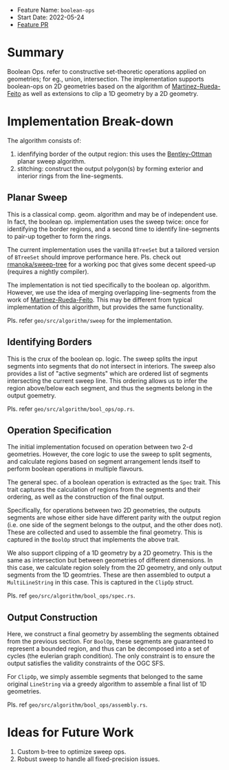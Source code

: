 - Feature Name: `boolean-ops`
- Start Date: 2022-05-24
- [Feature PR]

# Summary

Boolean Ops. refer to constructive set-theoretic operations applied on
geometries; for eg., union, intersection. The implementation supports
boolean-ops on 2D geometries based on the algorithm of
[Martinez-Rueda-Feito] as well as extensions to clip a 1D geometry by a 2D
geometry.

# Implementation Break-down

The algorithm consists of:

1. idenfifying border of the output region: this uses the [Bentley-Ottman]
   planar sweep algorithm.
1. stitching: construct the output polygon(s) by forming exterior and
   interior rings from the line-segments.

## Planar Sweep

This is a classical comp. geom. algorithm and may be of independent use. In
fact, the boolean op. implementation uses the sweep twice: once for
identifying the border regions, and a second time to identify line-segments
to pair-up together to form the rings.

The current implementation uses the vanilla `BTreeSet` but a tailored
version of `BTreeSet` should improve performance here. Pls. check out
[rmanoka/sweep-tree] for a working poc that gives some decent speed-up
(requires a nightly compiler).

The implementation is not tied specifically to the boolean op. algorithm.
However, we use the idea of merging overlapping line-segments from the work
of [Martinez-Rueda-Feito]. This may be different from typical
implementation of this algorithm, but provides the same functionality.

Pls. refer `geo/src/algorithm/sweep` for the implementation.

## Identifying Borders

This is the crux of the boolean op. logic. The sweep splits the input
segments into segments that do not intersect in interiors. The sweep also
provides a list of "active segments" which are ordered list of segments
intersecting the current sweep line. This ordering allows us to infer the
region above/below each segment, and thus the segments belong in the output
goemetry.

Pls. refer `geo/src/algorithm/bool_ops/op.rs`.

## Operation Specification

The initial implementation focused on operation between two 2-d
geometries. However, the core logic to use the sweep to split segments, and
calculate regions based on segment arrangement lends itself to perform
boolean operations in multiple flavours.

The general spec. of a boolean operation is extracted as the `Spec` trait.
This trait captures the calculation of regions from the segments and their
ordering, as well as the construction of the final output.

Specifically, for operations between two 2D geometries, the outputs
segments are whose either side have different parity with the output region
(i.e. one side of the segment belongs to the output, and the other does
not). These are collected and used to assemble the final geometry. This is
captured in the `BoolOp` struct that implements the above trait.

We also support clipping of a 1D geometry by a 2D geometry. This is the
same as intersection but between geometries of different dimensions. In
this case, we calculate region solely from the 2D geometry, and only output
segments from the 1D geomtries. These are then assembled to output a
`MultiLineString` in this case.  This is captured in the `ClipOp` struct.

Pls. ref `geo/src/algorithm/bool_ops/spec.rs`.

## Output Construction

Here, we construct a final geometry by assembling the segments obtained
from the previous section. For `BoolOp`, these segments are guaranteed to
represent a bounded region, and thus can be decomposed into a set of cycles
(the eulerian graph condition). The only constraint is to ensure the
output satisfies the validity constraints of the OGC SFS.

For `ClipOp`, we simply assemble segments that belonged to the same
original `LineString` via a greedy algorithm to assemble a final list of 1D
geometries.

Pls. ref `geo/src/algorithm/bool_ops/assembly.rs`.

# Ideas for Future Work

1. Custom b-tree to optimize sweep ops.
1. Robust sweep to handle all fixed-precision issues.

[Martinez-Rueda-Feito]: //dx.doi.org/10.1016/j.cageo.2008.08.009
[Bentley-Ottman]: //en.wikipedia.org/wiki/Bentley%E2%80%93Ottmann_algorithm
[Feature PR]: //github.com/georust/geo/pull/835
[Laminar Set]: //en.wikipedia.org/wiki/Laminar_set_family
[rmanoka/sweep-tree]: //github.com/rmanoka/sweep-tree
